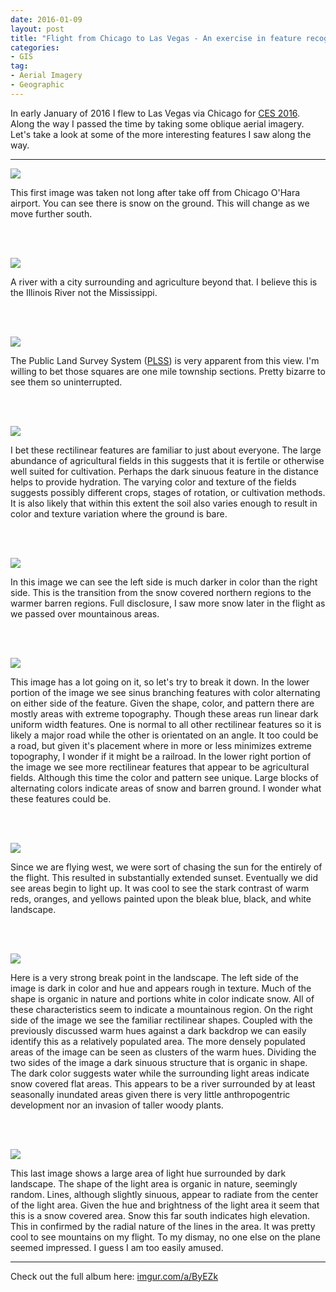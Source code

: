 ```yaml
---
date: 2016-01-09
layout: post
title: "Flight from Chicago to Las Vegas - An exercise in feature recognition"
categories:
- GIS
tag:
- Aerial Imagery
- Geographic
---
```


In early January of 2016 I flew to Las Vegas via Chicago for [CES 2016](https://www.cesweb.org/). Along the way I passed the time by taking some oblique aerial imagery. Let's take a look at some of the more interesting features I saw along the way.

---

[![](http://i.imgur.com/FdmOx7Xh.jpg)](http://i.imgur.com/FdmOx7X.jpg)

This first image was taken not long after take off from Chicago O'Hara airport. You can see there is snow on the ground. This will change as we move further south.

<br><br>

[![](http://i.imgur.com/CoCJdWlh.jpg)]( http://i.imgur.com/CoCJdWl.jpg)

A river with a city surrounding and agriculture beyond that. I believe this is the Illinois River not the Mississippi.

<br><br>

[![](http://i.imgur.com/kAFmJO4h.jpg)](http://i.imgur.com/kAFmJO4.jpg)

The Public Land Survey System ([PLSS](http://nationalmap.gov/small_scale/a_plss.html)) is very apparent from this view. I'm willing to bet those squares are one mile township sections. Pretty bizarre to see them so uninterrupted.

<br><br>

[![](http://i.imgur.com/U05xysuh.jpg)](http://i.imgur.com/U05xysu.jpg)

I bet these rectilinear features are familiar to just about everyone. The large abundance of agricultural fields in this suggests that it is fertile or otherwise well suited for cultivation. Perhaps the dark sinuous feature in the distance helps to provide hydration. The varying color and texture of the fields suggests possibly different crops, stages of rotation, or cultivation methods. It is also likely that within this extent the soil also varies enough to result in color and texture variation where the ground is bare.

<br><br>

[![](http://i.imgur.com/UDfnyosh.jpg)](http://i.imgur.com/UDfnyos.jpg)

In this image we can see the left side is much darker in color than the right side. This is the transition from the snow covered northern regions to the warmer barren regions. Full disclosure, I saw more snow later in the flight as we passed over mountainous areas.

<br><br>

[![](http://i.imgur.com/3gggAOch.jpg)](http://i.imgur.com/3gggAOc.jpg)

This image has a lot going on it, so let's try to break it down. In the lower portion of the image we see sinus branching features with color alternating on either side of the feature. Given the shape, color, and pattern there are mostly areas with extreme topography. Though these areas run linear dark uniform width features. One is normal to all other rectilinear features so it is likely a major road while the other is orientated on an angle. It too could be a road, but given it's placement where in more or less minimizes extreme topography, I wonder if it might be a railroad. In the lower right portion of the image we see more rectilinear features that appear to be agricultural fields. Although this time the color and pattern see unique. Large blocks of alternating colors indicate areas of snow and barren ground. I wonder what these features could be.

<br><br>

[![](http://i.imgur.com/TS4odPSh.jpg)](http://i.imgur.com/TS4odPS.jpg)

Since we are flying west, we were sort of chasing the sun for the entirely of the flight. This resulted in substantially extended sunset. Eventually we did see areas begin to light up. It was cool to see the stark contrast of warm reds, oranges, and yellows painted upon the bleak blue, black, and white landscape.

<br><br>

[![](http://i.imgur.com/nFycVfDh.jpg)](http://i.imgur.com/nFycVfD.jpg)

Here is a very strong break point in the landscape. The left side of the image is dark in color and hue and appears rough in texture. Much of the shape is organic in nature and portions white in color indicate snow. All of these characteristics seem to indicate a mountainous region. On the right side of the image we see the familiar rectilinear shapes. Coupled with the previously discussed warm hues against a dark backdrop we can easily identify this as a relatively populated area. The more densely populated areas of the image can be seen as clusters of the warm hues. Dividing the two sides of the image a dark sinuous structure that is organic in shape. The dark color suggests water while the surrounding light areas indicate snow covered flat areas. This appears to be a river surrounded by at least seasonally inundated areas given there is very little anthropogentric development nor an invasion of taller woody plants.

<br><br>

[![](http://i.imgur.com/D1Yvgeuh.jpg)](http://i.imgur.com/D1Yvgeu.jpg)

This last image shows a large area of light hue surrounded by dark landscape. The shape of the light area is organic in nature, seemingly random. Lines, although slightly sinuous, appear to radiate from the center of the light area. Given the hue and brightness of the light area it seem that this is a snow covered area. Snow this far south indicates high elevation. This in confirmed by the radial nature of the lines in the area. It was pretty cool to see mountains on my flight. To my dismay, no one else on the plane seemed impressed. I guess I am too easily amused.

---

Check out the full album here: [imgur.com/a/ByEZk](http://imgur.com/a/ByEZk)
